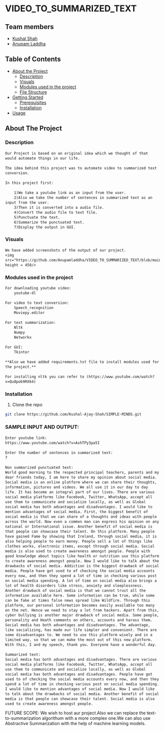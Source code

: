 # VIDEO_TO_SUMMARIZED_TEXT


## Team members
- [Kushal Shah](https://github.com/Kushal-Ajay-Shah)
- [Anupam Laddha](https://github.com/Anupamladdha)

## Table of Contents

* [About the Project](#about-the-project)
  * [Description](#Description)
  * [Visuals](#Visuals)
  * [Modules used in the project](#Modules-used-in-the-project)
  * [File Structure](#file-structure)
* [Getting Started](#getting-started)
  * [Prerequisites](#prerequisites)
  * [Installation](#installation)
* [Usage](#usage)





## About The Project

### Description

    Our Project is based on an original idea which we thought of that would automate things in our life. 

    The idea behind this project was to automate video to summarized text conversion.

    In this project first: 

        1)We take a youtube link as an input from the user.
        2)Also we take the number of sentences in summarized text as an input from the user.
        3)Then it is converted into a audio file.
        4)Convert the audio file to text file.
        5)Punctuate the text.
        6)Summarize the punctuated text.
        7)Display the output in GUI.

### Visuals

    We have added screenshots of the output of our project.
    <img src="https://github.com/Anupamladdha/VIDEO_TO_SUMMARIZED_TEXT/blob/main/Screenshots/Output1.png" height = 450/> 

### Modules used in the project

    For downloading youtube video:
        youtube-dl

    For video to text conversion:
        Speech_recognition
        Moviepy.editor

    For text summarization:
        Nltk
        Numpy
        Networkx

    For GUI:
        Tkinter

    **Also we have added requirements.txt file to install modules used for the project.**

    For installing nltk you can refer to (https://www.youtube.com/watch?v=Qu8pob9RX64) 
    
### Installation
1. Clone the repo
```sh
git clone https://github.com/Kushal-Ajay-Shah/SIMPLE-MINDS.git
```

### SAMPLE INPUT AND OUTPUT:

    Enter youtube link:
    https://www.youtube.com/watch?v=AshTPy3pa5I

    Enter the number of sentences in summarized text:
    7

    Non summarized punctuated text:
    World good morning to the respected principal teachers, parents and my dear friends today, I am here to share my opinion about social media. Social media is an online platform where we can share their thoughts, information, pictures and videos. We all use it in our day to day life. It has become an integral part of our lives. There are various social media platforms like Facebook, Twitter, WhatsApp, accept all use them to communicate and socialize locally, as well as Global social media has both advantages and disadvantages. I would like to mention advantages of social media. First, the biggest benefit of social media is that we can share of a thoughts and ideas with people across the world. Now even a common man can express his opinion on any national or International issue. Another benefit of social media is that people can showcase their talent. On this platform. Many people have gained Fame by showing that Ireland, through social media, it is also helping people to earn money. People sell a lot of things like clothes works, electronic items, except through social media. Social media is also used to create awareness amongst people. People with good knowledge about topics like health or nutrition use this platform to create awareness amongst people. Now I would like to talk about the drawbacks of social media. Addiction is the biggest drawback of social media. People have got used to of checking the social media accounts every now, and then they spend a lot of time in checking various post on social media spending. A lot of time on social media also brings a lot of health disorders like stress, anxiety and sleeplessness. Another drawback of social media is that we cannot trust all the information available here. Some information can be true, while some can be fake at times false news spread like Wildfire. Through this platform, our personal information becomes easily available too many on the net. Hence we need to stay a lot from hackers. Apart from this, cyber bullying is another major drawback of social media. Some people, personality and Heath comments on others, accounts and harass them. Social media has both advantages and disadvantages. The advantage, like socializing, has made our life simpler and convenient. There are some disadvantages to. We need to use this platform wisely and in a limited way, so that we can make the most out of this new platform. With this, I and my speech, thank you. Everyone have a wonderful day. 

    Summarized text:
    Social media has both advantages and disadvantages. There are various social media platforms like Facebook, Twitter, WhatsApp, accept all use them to communicate and socialize locally, as well as Global social media has both advantages and disadvantages. People have got used to of checking the social media accounts every now, and then they spend a lot of time in checking various post on social media spending. I would like to mention advantages of social media. Now I would like to talk about the drawbacks of social media. Another benefit of social media is that people can showcase their talent. Social media is also used to create awareness amongst people.

FUTURE SCOPE:
    We wish to host aur project.Also we can replace the text-to-summarization algorithum with a more complex one.We can also use Abstractive Summarization with the help of machine learning models.

